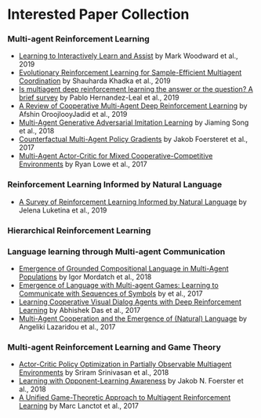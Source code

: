 # Interested Paper Collection

### Multi-agent Reinforcement Learning
* [Learning to Interactively Learn and Assist](https://arxiv.org/abs/1906.10187) by Mark Woodward et al., 2019
* [Evolutionary Reinforcement Learning for Sample-Efficient Multiagent Coordination](https://arxiv.org/abs/1906.07315) by Shauharda Khadka et al., 2019
* [Is multiagent deep reinforcement learning the answer or the question? A brief survey](https://arxiv.org/abs/1810.05587) by Pablo Hernandez-Leal et al., 2019
* [A Review of Cooperative Multi-Agent Deep Reinforcement Learning](https://arxiv.org/abs/1908.03963) by Afshin OroojlooyJadid et al., 2019
* [Multi-Agent Generative Adversarial Imitation Learning](https://arxiv.org/abs/1612.07182) by Jiaming Song et al., 2018
* [Counterfactual Multi-Agent Policy Gradients](https://arxiv.org/abs/1705.08926) by Jakob Foersteret et al., 2017
* [Multi-Agent Actor-Critic for Mixed Cooperative-Competitive Environments](http://papers.nips.cc/paper/7217-multi-agent-actor-critic-for-mixed-cooperative-competitive-environments.pdf) by Ryan Lowe et al., 2017

### Reinforcement Learning Informed by Natural Language
* [A Survey of Reinforcement Learning Informed by Natural Language](https://arxiv.org/abs/1906.03926) by Jelena Luketina et al., 2019

### Hierarchical Reinforcement Learning

### Language learning through Multi-agent Communication
* [Emergence of Grounded Compositional Language in Multi-Agent Populations](https://arxiv.org/abs/1703.04908) by Igor Mordatch et al., 2018
* [Emergence of Language with Multi-agent Games: Learning to Communicate with Sequences of Symbols](http://papers.nips.cc/paper/6810-emergence-of-language-with-multi-agent-games-learning-to-communicate-with-sequences-of-symbols) by et al., 2017
* [Learning Cooperative Visual Dialog Agents with Deep Reinforcement Learning](http://openaccess.thecvf.com/content_iccv_2017/html/Das_Learning_Cooperative_Visual_ICCV_2017_paper.html) by Abhishek Das et al., 2017
* [Multi-Agent Cooperation and the Emergence of (Natural) Language](https://arxiv.org/abs/1612.07182) by Angeliki Lazaridou et al., 2017

### Multi-agent Reinforcement Learning and Game Theory
* [Actor-Critic Policy Optimization in Partially Observable Multiagent Environments](http://papers.nips.cc/paper/7602-actor-critic-policy-optimization-in-partially-observable-multiagent-environments) by Sriram Srinivasan et al., 2018
* [Learning with Opponent-Learning Awareness](https://arxiv.org/abs/1709.04326) by Jakob N. Foerster et al., 2018
* [A Unified Game-Theoretic Approach to Multiagent Reinforcement Learning](http://papers.nips.cc/paper/7007-a-unified-game-theoretic-approach-to-multiagent-reinforcement-learning) by Marc Lanctot et al., 2017



